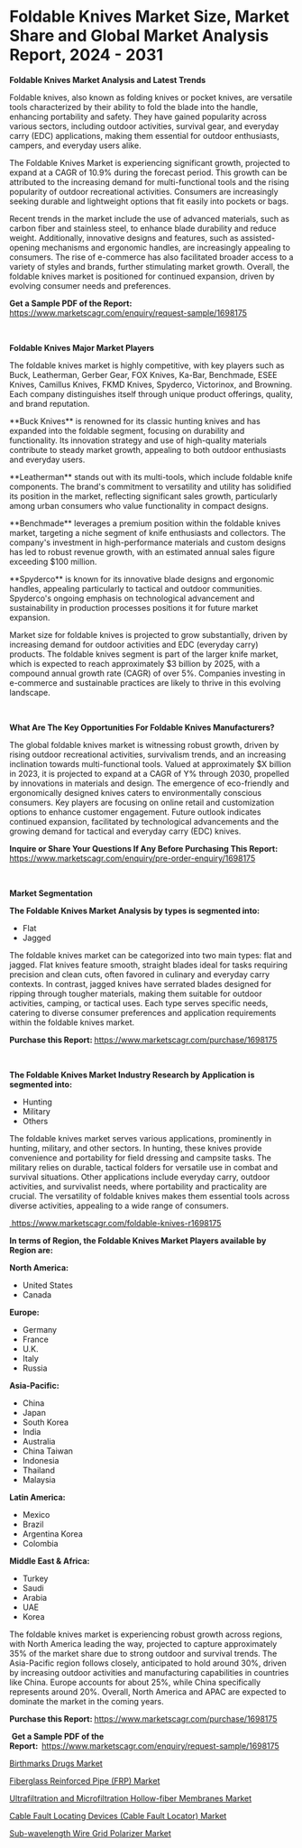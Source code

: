 <p><h1>Foldable Knives Market Size, Market Share and Global Market Analysis Report, 2024 - 2031</h1></p><p><strong>Foldable Knives Market Analysis and Latest Trends</strong></p>
<p><p>Foldable knives, also known as folding knives or pocket knives, are versatile tools characterized by their ability to fold the blade into the handle, enhancing portability and safety. They have gained popularity across various sectors, including outdoor activities, survival gear, and everyday carry (EDC) applications, making them essential for outdoor enthusiasts, campers, and everyday users alike.</p><p>The Foldable Knives Market is experiencing significant growth, projected to expand at a CAGR of 10.9% during the forecast period. This growth can be attributed to the increasing demand for multi-functional tools and the rising popularity of outdoor recreational activities. Consumers are increasingly seeking durable and lightweight options that fit easily into pockets or bags.</p><p>Recent trends in the market include the use of advanced materials, such as carbon fiber and stainless steel, to enhance blade durability and reduce weight. Additionally, innovative designs and features, such as assisted-opening mechanisms and ergonomic handles, are increasingly appealing to consumers. The rise of e-commerce has also facilitated broader access to a variety of styles and brands, further stimulating market growth. Overall, the foldable knives market is positioned for continued expansion, driven by evolving consumer needs and preferences.</p></p>
<p><strong>Get a Sample PDF of the Report:&nbsp;</strong> <a href="https://www.marketscagr.com/enquiry/request-sample/1698175?utm_campaign=1560&utm_medium=2&utm_source=Github&utm_content=ia&utm_term=12102024&utm_id=foldable-knives">https://www.marketscagr.com/enquiry/request-sample/1698175</a></p>
<p>&nbsp;</p>
<p><strong>Foldable Knives Major Market Players</strong></p>
<p><p>The foldable knives market is highly competitive, with key players such as Buck, Leatherman, Gerber Gear, FOX Knives, Ka-Bar, Benchmade, ESEE Knives, Camillus Knives, FKMD Knives, Spyderco, Victorinox, and Browning. Each company distinguishes itself through unique product offerings, quality, and brand reputation.</p><p>**Buck Knives** is renowned for its classic hunting knives and has expanded into the foldable segment, focusing on durability and functionality. Its innovation strategy and use of high-quality materials contribute to steady market growth, appealing to both outdoor enthusiasts and everyday users.</p><p>**Leatherman** stands out with its multi-tools, which include foldable knife components. The brand's commitment to versatility and utility has solidified its position in the market, reflecting significant sales growth, particularly among urban consumers who value functionality in compact designs.</p><p>**Benchmade** leverages a premium position within the foldable knives market, targeting a niche segment of knife enthusiasts and collectors. The company's investment in high-performance materials and custom designs has led to robust revenue growth, with an estimated annual sales figure exceeding $100 million.</p><p>**Spyderco** is known for its innovative blade designs and ergonomic handles, appealing particularly to tactical and outdoor communities. Spyderco's ongoing emphasis on technological advancement and sustainability in production processes positions it for future market expansion.</p><p>Market size for foldable knives is projected to grow substantially, driven by increasing demand for outdoor activities and EDC (everyday carry) products. The foldable knives segment is part of the larger knife market, which is expected to reach approximately $3 billion by 2025, with a compound annual growth rate (CAGR) of over 5%. Companies investing in e-commerce and sustainable practices are likely to thrive in this evolving landscape.</p></p>
<p>&nbsp;</p>
<p><strong>What Are The Key Opportunities For Foldable Knives Manufacturers?</strong></p>
<p><p>The global foldable knives market is witnessing robust growth, driven by rising outdoor recreational activities, survivalism trends, and an increasing inclination towards multi-functional tools. Valued at approximately $X billion in 2023, it is projected to expand at a CAGR of Y% through 2030, propelled by innovations in materials and design. The emergence of eco-friendly and ergonomically designed knives caters to environmentally conscious consumers. Key players are focusing on online retail and customization options to enhance customer engagement. Future outlook indicates continued expansion, facilitated by technological advancements and the growing demand for tactical and everyday carry (EDC) knives.</p></p>
<p><strong>Inquire or Share Your Questions If Any Before Purchasing This Report:</strong> <a href="https://www.marketscagr.com/enquiry/pre-order-enquiry/1698175?utm_campaign=1560&utm_medium=2&utm_source=Github&utm_content=ia&utm_term=12102024&utm_id=foldable-knives">https://www.marketscagr.com/enquiry/pre-order-enquiry/1698175</a></p>
<p>&nbsp;</p>
<p><strong>Market Segmentation</strong></p>
<p><strong>The Foldable Knives Market Analysis by types is segmented into:</strong></p>
<p><ul><li>Flat</li><li>Jagged</li></ul></p>
<p><p>The foldable knives market can be categorized into two main types: flat and jagged. Flat knives feature smooth, straight blades ideal for tasks requiring precision and clean cuts, often favored in culinary and everyday carry contexts. In contrast, jagged knives have serrated blades designed for ripping through tougher materials, making them suitable for outdoor activities, camping, or tactical uses. Each type serves specific needs, catering to diverse consumer preferences and application requirements within the foldable knives market.</p></p>
<p><strong>Purchase this Report:&nbsp;</strong><a href="https://www.marketscagr.com/purchase/1698175?utm_campaign=1560&utm_medium=2&utm_source=Github&utm_content=ia&utm_term=12102024&utm_id=foldable-knives">https://www.marketscagr.com/purchase/1698175</a></p>
<p>&nbsp;</p>
<p><strong>The Foldable Knives Market Industry Research by Application is segmented into:</strong></p>
<p><ul><li>Hunting</li><li>Military</li><li>Others</li></ul></p>
<p><p>The foldable knives market serves various applications, prominently in hunting, military, and other sectors. In hunting, these knives provide convenience and portability for field dressing and campsite tasks. The military relies on durable, tactical folders for versatile use in combat and survival situations. Other applications include everyday carry, outdoor activities, and survivalist needs, where portability and practicality are crucial. The versatility of foldable knives makes them essential tools across diverse activities, appealing to a wide range of consumers.</p></p>
<p><a href="https://www.marketscagr.com/foldable-knives-r1698175?utm_campaign=1560&utm_medium=2&utm_source=Github&utm_content=ia&utm_term=12102024&utm_id=foldable-knives">&nbsp;https://www.marketscagr.com/foldable-knives-r1698175</a></p>
<p><strong>In terms of Region, the Foldable Knives Market Players available by Region are:</strong></p>
<p>
    <p> <strong> North America: </strong>
        <ul>
            <li>United States</li>
            <li>Canada</li>
        </ul>
        </p> 
    <p> <strong> Europe: </strong>
        <ul>
            <li>Germany</li>
            <li>France</li>
            <li>U.K.</li>
            <li>Italy</li>
            <li>Russia</li>
        </ul>
        </p> 
    <p> <strong> Asia-Pacific: </strong>
        <ul>
            <li>China</li>
            <li>Japan</li>
            <li>South Korea</li>
            <li>India</li>
            <li>Australia</li>
            <li>China Taiwan</li>
            <li>Indonesia</li>
            <li>Thailand</li>
            <li>Malaysia</li>
        </ul>
        </p> 
    <p> <strong> Latin America: </strong>
        <ul>
            <li>Mexico</li>
            <li>Brazil</li>
            <li>Argentina Korea</li>
            <li>Colombia</li>
        </ul>
        </p> 
    <p> <strong> Middle East & Africa: </strong>
        <ul>
            <li>Turkey</li>
            <li>Saudi</li>
            <li>Arabia</li>
            <li>UAE</li>
            <li>Korea</li>
        </ul>
    </p>
    </p>
<p><p>The foldable knives market is experiencing robust growth across regions, with North America leading the way, projected to capture approximately 35% of the market share due to strong outdoor and survival trends. The Asia-Pacific region follows closely, anticipated to hold around 30%, driven by increasing outdoor activities and manufacturing capabilities in countries like China. Europe accounts for about 25%, while China specifically represents around 20%. Overall, North America and APAC are expected to dominate the market in the coming years.</p></p>
<p><strong>Purchase this Report: </strong><a href="https://www.marketscagr.com/purchase/1698175?utm_campaign=1560&utm_medium=2&utm_source=Github&utm_content=ia&utm_term=12102024&utm_id=foldable-knives">https://www.marketscagr.com/purchase/1698175</a></p>
<p>&nbsp;<strong>Get a Sample PDF of the Report:&nbsp;&nbsp;</strong><a href="https://www.marketscagr.com/enquiry/request-sample/1698175?utm_campaign=1560&utm_medium=2&utm_source=Github&utm_content=ia&utm_term=12102024&utm_id=foldable-knives">https://www.marketscagr.com/enquiry/request-sample/1698175</a></p>
<p><strong></strong></p>
<p><p><a href="https://www.linkedin.com/pulse/birthmarks-drugs-market-research-report-forecast-growth-ny2sf?utm_campaign=1560&utm_medium=2&utm_source=Github&utm_content=ia&utm_term=12102024&utm_id=foldable-knives">Birthmarks Drugs Market</a></p><p><a href="https://www.linkedin.com/pulse/fiberglass-reinforced-pipe-frp-market-evolution-regional-rkl2e?utm_campaign=1560&utm_medium=2&utm_source=Github&utm_content=ia&utm_term=12102024&utm_id=foldable-knives">Fiberglass Reinforced Pipe (FRP) Market</a></p><p><a href="https://www.linkedin.com/pulse/ultrafiltration-microfiltration-hollow-fiber-membranes-industry-yt84e?utm_campaign=1560&utm_medium=2&utm_source=Github&utm_content=ia&utm_term=12102024&utm_id=foldable-knives">Ultrafiltration and Microfiltration Hollow-fiber Membranes Market</a></p><p><a href="https://www.linkedin.com/pulse/future-cable-fault-locating-devices-locator-market-jdcfc?utm_campaign=1560&utm_medium=2&utm_source=Github&utm_content=ia&utm_term=12102024&utm_id=foldable-knives">Cable Fault Locating Devices (Cable Fault Locator) Market</a></p><p><a href="https://www.linkedin.com/pulse/future-trends-global-sub-wavelength-wire-grid-polarizer-market-6hpqf?utm_campaign=1560&utm_medium=2&utm_source=Github&utm_content=ia&utm_term=12102024&utm_id=foldable-knives">Sub-wavelength Wire Grid Polarizer Market</a></p></p>